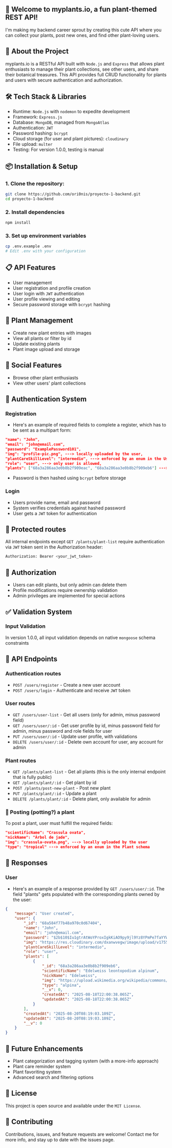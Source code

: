 ## 🌱 Welcome to myplants.io, a fun plant-themed REST API!
I'm making my backend career sprout by creating this cute API where you can collect your plants, post new ones, and find other plant-loving users.

## 🌿 About the Project
myplants.io is a RESTful API built with ``Node.js`` and ``Express`` that allows plant enthusiasts to manage their plant collections, see other users, and share their botanical treasures. This API provides full CRUD functionality for plants and users with secure authentication and authorization.

## 🛠️ Tech Stack & Libraries
- Runtime: ``Node.js`` with ``nodemon`` to expedite development
- Framework: ``Express.js``
- Database: ``MongoDB``, managed from ``MongoAtlas`` 
- Authentication: ``JWT``
- Password hashing: ``bcrypt``
- Cloud storage (for user and plant pictures): ``cloudinary``
- File upload: ``multer``
- Testing: For version 1.0.0, testing is manual

## 📦 Installation & Setup
### 1. Clone the repository:

```bash
git clone https://github.com/ori0nis/proyecto-1-backend.git
cd proyecto-1-backend
```

### 2. Install dependencies

```bash
npm install
```

### 3. Set up environment variables

```bash
cp .env.example .env
# Edit .env with your configuration
```

## 📋 API Features
- User management
- User registration and profile creation
- User login with ``JWT`` authentication
- User profile viewing and editing
- Secure password storage with ``bcrypt`` hashing

## 👔 Plant Management
- Create new plant entries with images
- View all plants or filter by id
- Update existing plants
- Plant image upload and storage

## 📱 Social Features
- Browse other plant enthusiasts
- View other users' plant collections

## 🔐 Authentication System
### Registration
- Here's an example of required fields to complete a register, which has to be sent as a multipart form:

```json
"name": "John",
"email": "john@email.com",
"password": "ExamplePassword101",
"img": "profile-pic.png", ---> locally uploaded by the user,
"plantCareSkillLevel": "intermedio", ---> enforced by an enum in the User schema,
"role": "user", ---> only user is allowed,
"plants": ["68a3a286aa3e0b8b2f909eac", "68a3a286aa3e0b8b2f909eb6"] ---> plant id's can be found in the public plant list. User must send each as a "plants" field in the multipart form
```

- Password is then hashed using ``bcrypt`` before storage

### Login
- Users provide name, email and password
- System verifies credentials against hashed password
- User gets a ``JWT`` token for authentication

## 🚫 Protected routes
All internal endpoints except ``GET /plants/plant-list`` require authentication via ``JWT`` token sent in the Authorization header:

```bash
Authorization: Bearer <your_jwt_token>
```

## 🔑 Authorization
- Users can edit plants, but only admin can delete them
- Profile modifications require ownership validation
- Admin privileges are implemented for special actions

## ✅ Validation System
### Input Validation
In version 1.0.0, all input validation depends on native ``mongoose`` schema constraints

## 🚀 API Endpoints
### Authentication routes
- ``POST /users/register`` - Create a new user account
- ``POST /users/login`` - Authenticate and receive ``JWT`` token

### User routes
- ``GET /users/user-list`` - Get all users (only for admin, minus password field)
- ``GET /users/user/:id`` - Get user profile by id, minus password field for admin, minus password and role fields for user
- ``PUT /users/user/:id`` - Update user profile, with validations
- ``DELETE /users/user/:id`` - Delete own account for user, any account for admin

### Plant routes
- ``GET /plants/plant-list`` - Get all plants (this is the only internal endpoint that is fully public)
- ``GET /plants/plant/:id`` - Get plant by id
- ``POST /plants/post-new-plant`` - Post new plant
- ``PUT /plants/plant/:id`` - Update a plant
- ``DELETE /plants/plant/:id`` - Delete plant, only available for admin

### 🌱 Posting (potting?) a plant
To post a plant, user must fulfill the required fields:

```json
"scientificName": "Crassula ovata",
"nickName": "Árbol de jade",
"img": "crassula-ovata.png", ---> locally uploaded by the user
"type": "tropical" ---> enforced by an enum in the Plant schema
```

## 📢 Responses
### User
- Here's an example of a response provided by ``GET /users/user/:id``. The field "plants" gets populated with the corresponding plants owned by the user:

```json
{
	"message": "User created",
	"user": {
		"_id": "68a584f77b48a970c0d67404",
		"name": "John",
		"email": "john@email.com",
		"password": "$2b$10$Iu1gtrAtWoYProxIgkKiAO9py9jl9Yz8YPmPe7faYYWDw982EePlu",
		"img": "https://res.cloudinary.com/dxanwvegw/image/upload/v1755677929/myplants.io/s2mpclzlekfgbigtofuf.png",
		"plantCareSkillLevel": "intermedio",
		"role": "user",
		"plants": [
			{
				"_id": "68a3a286aa3e0b8b2f909eb6",
				"scientificName": "Edelweiss leontopodium alpinum",
				"nickName": "Edelweiss",
				"img": "https://upload.wikimedia.org/wikipedia/commons/0/0e/Leontopodium_alpinum_%28Edelweiss%29.jpg",
				"type": "alpina",
				"__v": 0,
				"createdAt": "2025-08-18T22:00:38.065Z",
				"updatedAt": "2025-08-18T22:00:38.065Z"
			}
		],
		"createdAt": "2025-08-20T08:19:03.109Z",
		"updatedAt": "2025-08-20T08:19:03.109Z",
		"__v": 0
	}
}
```

## 🌟 Future Enhancements
- Plant categorization and tagging system (with a more-info approach)
- Plant care reminder system
- Plant favoriting system
- Advanced search and filtering options

## 📄 License
This project is open source and available under the ``MIT License``.

## 🤝 Contributing
Contributions, issues, and feature requests are welcome! Contact me for more info, and stay up to date with the issues page.


